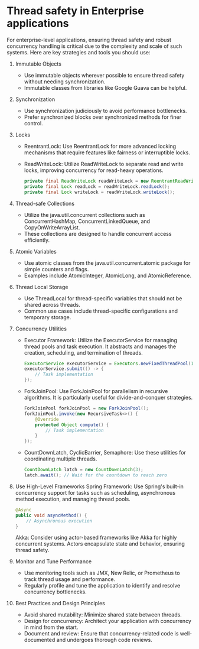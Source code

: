 # Thread safety in Enterprise applications

For enterprise-level applications, ensuring thread safety and robust concurrency handling is critical due to the complexity and scale of such systems. Here are key strategies and tools you should use:

1. Immutable Objects
   - Use immutable objects wherever possible to ensure thread safety without needing synchronization.
   - Immutable classes from libraries like Google Guava can be helpful.
2. Synchronization
   - Use synchronization judiciously to avoid performance bottlenecks.
   - Prefer synchronized blocks over synchronized methods for finer control.
3. Locks

   - ReentrantLock: Use ReentrantLock for more advanced locking mechanisms that require features like fairness or interruptible locks.
   - ReadWriteLock: Utilize ReadWriteLock to separate read and write locks, improving concurrency for read-heavy operations.

     ```java
     private final ReadWriteLock readWriteLock = new ReentrantReadWriteLock();
     private final Lock readLock = readWriteLock.readLock();
     private final Lock writeLock = readWriteLock.writeLock();
     ```

4. Thread-safe Collections

   - Utilize the java.util.concurrent collections such as ConcurrentHashMap, ConcurrentLinkedQueue, and CopyOnWriteArrayList.
   - These collections are designed to handle concurrent access efficiently.

5. Atomic Variables

   - Use atomic classes from the java.util.concurrent.atomic package for simple counters and flags.
   - Examples include AtomicInteger, AtomicLong, and AtomicReference.

6. Thread Local Storage

   - Use ThreadLocal for thread-specific variables that should not be shared across threads.
   - Common use cases include thread-specific configurations and temporary storage.

7. Concurrency Utilities

   - Executor Framework: Utilize the ExecutorService for managing thread pools and task execution. It abstracts and manages the creation, scheduling, and termination of threads.

     ```java
     ExecutorService executorService = Executors.newFixedThreadPool(10);
     executorService.submit(() -> {
         // Task implementation
     });
     ```

   - ForkJoinPool: Use ForkJoinPool for parallelism in recursive algorithms. It is particularly useful for divide-and-conquer strategies.

     ```java
     ForkJoinPool forkJoinPool = new ForkJoinPool();
     forkJoinPool.invoke(new RecursiveTask<>() {
         @Override
         protected Object compute() {
             // Task implementation
         }
     });
     ```

   - CountDownLatch, CyclicBarrier, Semaphore: Use these utilities for coordinating multiple threads.

     ```java
     CountDownLatch latch = new CountDownLatch(3);
     latch.await(); // Wait for the countdown to reach zero
     ```

8. Use High-Level Frameworks
   Spring Framework: Use Spring's built-in concurrency support for tasks such as scheduling, asynchronous method execution, and managing thread pools.

   ```java
   @Async
   public void asyncMethod() {
       // Asynchronous execution
   }
   ```

   Akka: Consider using actor-based frameworks like Akka for highly concurrent systems. Actors encapsulate state and behavior, ensuring thread safety.

9. Monitor and Tune Performance

   - Use monitoring tools such as JMX, New Relic, or Prometheus to track thread usage and performance.
   - Regularly profile and tune the application to identify and resolve concurrency bottlenecks.

10. Best Practices and Design Principles
    - Avoid shared mutability: Minimize shared state between threads.
    - Design for concurrency: Architect your application with concurrency in mind from the start.
    - Document and review: Ensure that concurrency-related code is well-documented and undergoes thorough code reviews.
